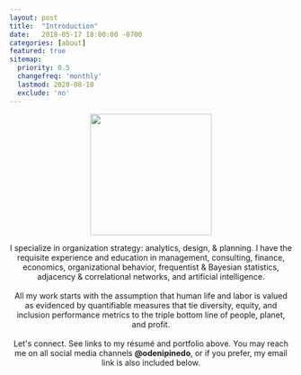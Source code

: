 ```yaml
---
layout: post
title:  "Introduction"
date:   2018-05-17 18:00:00 -0700
categories: [about]
featured: true
sitemap:
  priority: 0.5
  changefreq: 'monthly'
  lastmod: 2020-08-10
  exclude: 'no'
---
```


<p align="center">
  <img src="https://pinedo.org/assets/png/dpinedo_photo.png" height="216" width="216">
</p>

<p align="center">
I specialize in organization strategy: analytics, design, & planning. I have the requisite experience and education in management, consulting, finance, economics, organizational behavior, frequentist & Bayesian statistics, adjacency & correlational networks, and artificial intelligence.
<br><br>
All my work starts with the assumption that human life and labor is valued as evidenced by quantifiable measures that tie diversity, equity, and inclusion performance metrics to the triple bottom line of people, planet, and profit.
<br><br>
Let's connect. See links to my résumé and portfolio above. You may reach me on all social media channels <span style="font-weight:bold">@odenipinedo</span>, or if you prefer, my email link is also included below.
</p>
